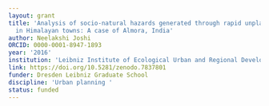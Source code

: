 ```yaml
---
layout: grant
title: 'Analysis of socio-natural hazards generated through rapid unplanned urbanisation
  in Himalayan towns: A case of Almora, India'
author: Neelakshi Joshi
ORCID: 0000-0001-8947-1893
year: '2016'
institution: 'Leibniz Institute of Ecological Urban and Regional Development, Dresden '
link: https://doi.org/10.5281/zenodo.7837801
funder: Dresden Leibniz Graduate School
discipline: 'Urban planning '
status: funded
---
```


